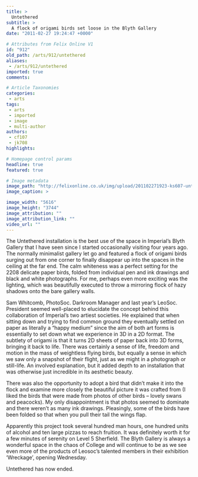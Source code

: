 ```yaml
---
title: >
  Untethered
subtitle: >
  A flock of origami birds set loose in the Blyth Gallery
date: "2011-02-27 19:24:47 +0000"

# Attributes from Felix Online V1
id: "912"
old_path: /arts/912/untethered
aliases:
 - /arts/912/untethered
imported: true
comments:

# Article Taxonomies
categories:
 - arts
tags:
 - arts
 - imported
 - image
 - multi-author
authors:
 - cf107
 - jk708
highlights:

# Homepage control params
headline: true
featured: true

# Image metadata
image_path: "http://felixonline.co.uk/img/upload/201102271923-ks607-untether.jpg"
image_caption: >

image_width: "5616"
image_height: "3744"
image_attribution: ""
image_attribution_link: ""
video_url: ""
---
```


The Untethered installation is the best use of the space in Imperial’s Blyth Gallery that I have seen since I started occasionally visiting four years ago. The normally minimalist gallery let go and featured a flock of origami birds surging out from one corner to finally disappear up into the spaces in the ceiling at the far end. The calm whiteness was a perfect setting for the 2208 delicate paper birds, folded from individual pen and ink drawings and black and white photographs. For me, perhaps even more exciting was the lighting, which was beautifully executed to throw a mirroring flock of hazy shadows onto the bare gallery walls.

Sam Whitcomb, PhotoSoc. Darkroom Manager and last year’s LeoSoc. President seemed well-placed to elucidate the concept behind this collaboration of Imperial’s two artiest societies. He explained that when sitting down and trying to find common ground they eventually settled on paper as literally a “happy medium” since the aim of both art forms is essentially to set down what we experience in 3D in a 2D format. The subtlety of origami is that it turns 2D sheets of paper back into 3D forms, bringing it back to life. There was certainly a sense of life, freedom and motion in the mass of weightless flying birds, but equally a sense in which we saw only a snapshot of their flight, just as we might in a photograph or still-life. An involved explanation, but it added depth to an installation that was otherwise just incredible in its aesthetic beauty.

There was also the opportunity to adopt a bird that didn’t make it into the flock and examine more closely the beautiful picture it was crafted from (I liked the birds that were made from photos of other birds – lovely swans and peacocks). My only disappointment is that photos seemed to dominate and there weren’t as many ink drawings. Pleasingly, some of the birds have been folded so that when you pull their tail the wings flap.

Apparently this project took several hundred man hours, one hundred units of alcohol and ten large pizzas to reach fruition. It was definitely worth it for a few minutes of serenity on Level 5 Sherfield. The Blyth Gallery is always a wonderful space in the chaos of College and will continue to be as we see even more of the products of Leosoc’s talented members in their exhibition ‘Wreckage’, opening Wednesday.

Untethered has now ended.
